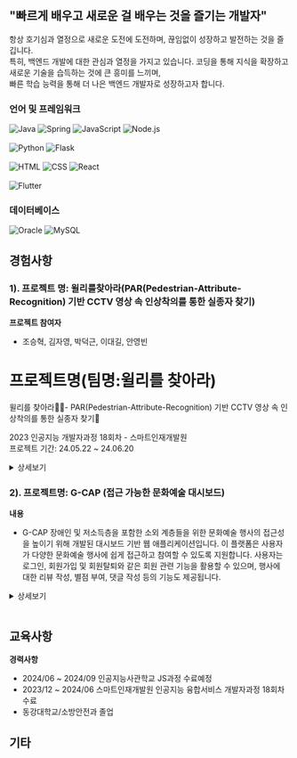 ## "빠르게 배우고 새로운 걸 배우는 것을 즐기는 개발자"
항상 호기심과 열정으로 새로운 도전에 도전하며, 끊임없이 성장하고 발전하는 것을 즐깁니다. <br> 
특히, 백엔드 개발에 대한 관심과 열정을 가지고 있습니다. 코딩을 통해 지식을 확장하고 새로운 기술을 습득하는 것에 큰 흥미를 느끼며, <br>
빠른 학습 능력을 통해 더 나은 백엔드 개발자로 성장하고자 합니다. <br>


### 언어 및 프레임워크
![Java](https://img.shields.io/badge/Java-ED8B00?style=for-the-badge&logo=openjdk&logoColor=white)
![Spring](https://img.shields.io/badge/Spring-6DB33F?style=for-the-badge&logo=spring&logoColor=white)
![JavaScript](https://img.shields.io/badge/JavaScript-F7DF1E?style=for-the-badge&logo=JavaScript&logoColor=black)
![Node.js](https://img.shields.io/badge/Node.js-43853D?style=for-the-badge&logo=node.js&logoColor=white)<br><br>
![Python](https://img.shields.io/badge/Python-3776AB?style=for-the-badge&logo=python&logoColor=white)
![Flask](https://img.shields.io/badge/Flask-000000?style=for-the-badge&logo=flask&logoColor=white)<br><br>
![HTML](https://img.shields.io/badge/HTML-239120?style=for-the-badge&logo=html5&logoColor=white)
![CSS](https://img.shields.io/badge/CSS-239120?style=for-the-badge&logo=css3&logoColor=white)
![React](https://img.shields.io/badge/React-61DAFB?style=for-the-badge&logo=react&logoColor=black)
<br><br>
![Flutter](https://img.shields.io/badge/Flutter-02569B?style=for-the-badge&logo=flutter&logoColor=white)


### 데이터베이스
![Oracle](https://img.shields.io/badge/Oracle-F80000?style=for-the-badge&logo=oracle&logoColor=white)
![MySQL](https://img.shields.io/badge/MySQL-00000F?style=for-the-badge&logo=mysql&logoColor=white)



## 경험사항

### 1). 프로젝트 명: 윌리를찾아라(PAR(Pedestrian-Attribute-Recognition) 기반 CCTV 영상 속 인상착의를 통한 실종자 찾기)



**프로젝트 참여자**
- 조승혁, 김자영, 박덕근, 이대길, 안영빈

# 프로젝트명(팀명:윌리를 찾아라)
윌리를 찾아라👕👖- PAR(Pedestrian-Attribute-Recognition) 기반 CCTV 영상 속 인상착의를 통한 실종자 찾기🎥

2023 인공지능 개발자과정 18회차 - 스마트인재개발원  
프로젝트 기간: 24.05.22 ~ 24.06.20

<details>
<summary>상세보기</summary>

# 목차
1. [서비스소개](#서비스소개)
2. [주요기능](#주요기능)
3. [시스템 아키텍처](#시스템-아키텍처)
4. [서비스 흐름도](#서비스-흐름도)
5. [화면구성(시연영상)](#화면구성시연영상)
6. [팀원역할](#팀원역할)
7. [초기 세팅](#초기-세팅)

## 서비스소개
사용자로부터 인상착의 정보를 받아 CCTV의 데이터에서 인상착의 정보와 일치한 객체를 찾아 실종자를 찾아주는 서비스

## 주요기능
1. 사용자로부터 인상착의 정보를 라디오 버튼으로 입력을 받음
2. 입력 받은 인상착의 정보를 DB 저장 및 모델로 전송
3. 모델이 입력받은 실종자 최종 위치를 기반으로 CCTV를 조회
4. 인상착의와 일치한 인물을 발견 시 해당 CCTV 화면 캡쳐 후 사용자에게 전송
5. 사용자는 캡쳐를 확인하여 실종자와 비교
6. CCTV 위치를 기반으로 실종자 위치로 이동하여 찾음
7. 부가적인 기능으로 인상착의 정보로 생성형 AI를 사용하여 포스터 생성
8. 다른 사용자가 포스터 사진으로 위치 제보 가능



**기술**

| 프레임워크 | 프론트엔드 | 백엔드 프로그래밍 <br> 언어 | 웹 서버 | 데이터베이스 | 버전 관리 |
|------------|------------|----------------------------|---------|--------------|------------|
| ![Flask](https://img.shields.io/badge/Flask-000000?style=for-the-badge&logo=flask&logoColor=white) | ![React](https://img.shields.io/badge/React-61DAFB?style=for-the-badge&logo=react&logoColor=black) | ![Python](https://img.shields.io/badge/Python-3776AB?style=for-the-badge&logo=python&logoColor=white) | ![Apache](https://img.shields.io/badge/Apache-D22128?style=for-the-badge&logo=apache&logoColor=white) | ![MySQL](https://img.shields.io/badge/MySQL-4479A1?style=for-the-badge&logo=mysql&logoColor=white) | ![GitHub](https://img.shields.io/badge/GitHub-181717?style=for-the-badge&logo=GitHub&logoColor=white) |

### 기타 기술 스택

- **외부 API**: 
  - ![KakaoMap](https://img.shields.io/badge/KakaoMap-FFCD00?style=for-the-badge&logo=kakaotalk&logoColor=black)
  - ![DALL-E 3](https://img.shields.io/badge/DALL--E_3-000000?style=for-the-badge&logo=openai&logoColor=white)
  - ![AWS S3](https://img.shields.io/badge/AWS_S3-569A31?style=for-the-badge&logo=amazons3&logoColor=white)
- **모델링 및 이미지 처리**:
  - ![YOLO](https://img.shields.io/badge/YOLO-00FFFF?style=for-the-badge&logoColor=black)
  - ![PyTorch](https://img.shields.io/badge/PyTorch-EE4C2C?style=for-the-badge&logo=pytorch&logoColor=white)
  - ![OpenCV](https://img.shields.io/badge/OpenCV-5C3EE8?style=for-the-badge&logo=opencv&logoColor=white)

**활용**

**역량**

**배우고 느낀점**




## 시스템 아키텍처
![시스템 아키텍처](/assets/image.png)

## 서비스 흐름도
![서비스 흐름도](/assets/image-1.png)

## 화면구성(시연영상)
<video controls src="assets/Demo.mp4" title="시연영상"></video>

## 팀원역할
![팀원역할](/assets/image-2.png)

## 초기 세팅
### 1. Git 설치 및 사용자 등록
#### Git 설치
1. [Git 공식 사이트](https://git-scm.com/download/win/)에서 Git을 다운로드하여 설치합니다.

#### Git 사용자 등록
1. 터미널을 열고 다음 명령어를 실행합니다.
    ```sh
    git config --global user.name "Your Name"
    git config --global user.email "your.email@example.com"
    ```

#### 프로젝트 클론
1. [VSCode](https://code.visualstudio.com/download) 또는 [다른 IDE](https://www.cursor.com/)를 실행합니다.
2. 터미널 창을 엽니다.
3. 다음 명령어를 실행하여 프로젝트를 클론합니다.
    ```sh
    git clone https://github.com/memorygreen/final_project_K18.git
    ```

### 2. Front 실행 환경 구성
#### 노드 설치하기
1. [Node.js 공식 사이트](https://nodejs.org/en)에서 Node.js를 다운로드하여 설치합니다.

#### 프로젝트 설정
1. VSCode에서 `final_project_K18` 폴더를 엽니다.
2. 터미널에서 다음 명령어를 실행합니다.
    ```sh
    cd final_project_K18/front
    npm install
    npm start
    ```
3. `.env` 파일을 생성하여 보안 관련 코드를 작성합니다.

### 3. Back 실행 환경 구성
#### 파이썬 설치하기
1. [Python 공식 사이트](https://www.python.org/downloads/)에서 Python을 다운로드하여 설치합니다.

#### 프로젝트 설정
1. VSCode에서 `final_project_K18` 폴더를 엽니다.
2. `Ctrl + Shift + P`를 누르고 `>Python: Select Interpreter`를 선택합니다.
3. 파이썬 버전을 선택합니다.
4. 터미널에서 다음 명령어를 실행합니다.
    ```sh
    cd back
    pip install -r requirements.txt
    python app.py
    ```
5. 만약 `pip install` 명령어가 작동하지 않는다면 다음을 수행합니다.
    - 윈도우 검색창에 시스템 환경 변수 편집을 입력하고 엽니다.
    - 고급 탭에서 환경 변수를 클릭합니다.
    - 시스템 변수 목록에서 Path를 찾아 클릭한 후 편집을 클릭합니다.
    - 새로 만들기를 클릭하고 다음 경로를 추가합니다.
        ```sh
        C:\Users\{사용자이름}\AppData\Local\Programs\Python\Python312\Scripts
        ```
    - VSCode를 재실행하고 `final_project_K18` 폴더를 엽니다.
    - 터미널에서 해당 명령어를 다시 실행합니다.
        ```sh
        cd back
        pip install -r requirements.txt
        python app.py
        ```
    - 문제가 해결되지 않으면 컴퓨터를 재부팅합니다.
6. `.env` 파일을 생성하여 보안 관련 코드를 작성합니다.

### 4. Model 실행 환경 구성
#### 모델 설치
1. [모델 다운로드](https://www.dropbox.com/scl/fo/e1l7kwn6qdnu91auiw13m/AIQCWlAnK3vJwwoc7pgUak4?rlkey=1e6pwpoa3x14nk6fmg8ewhvva&st=8ydslwcc&dl=0) 링크를 클릭해서 모델을 설치합니다.
2. 모델을 설치한 후 프로젝트 폴더에 위치시킵니다.
3. 터미널에서 다음 명령어를 실행합니다.
    ```sh
    cd model
    pip install -r requirements.txt
    python app.py
    ```
4. `.env` 파일을 생성하여 보안 관련 코드를 작성합니다.

</details>



### 2). 프로젝트명: G-CAP (접근 가능한 문화예술 대시보드)

**내용**
- G-CAP 장애인 및 저소득층을 포함한 소외 계층들을 위한 문화예술 행사의 접근성을 높이기 위해 개발된 대시보드 기반 웹 애플리케이션입니다. 이 플랫폼은 사용자가 다양한 문화예술 행사에 쉽게 접근하고 참여할 수 있도록 지원합니다. 사용자는 로그인, 회원가입 및 회원탈퇴와 같은 회원 관련 기능을 활용할 수 있으며, 행사에 대한 리뷰 작성, 별점 부여, 댓글 작성 등의 기능도 제공됩니다.

<details>
<summary>상세보기</summary>

**프로젝트 참여자**
- 백종호(프론트), 조승혁(백), 변지원(프론트), 이대길(프론트), 이정훈(API)


**기술**

| 프레임워크 | 프론트엔드 | 백엔드 프로그래밍 <br> 언어 | 웹 서버 | 데이터베이스 <br> 연동 | 데이터베이스 | 버전 관리 |
|------------|------------|----------------------------|---------|----------------------|--------------|------------|
| ![Spring](https://img.shields.io/badge/Spring-6DB33F?style=for-the-badge&logo=spring&logoColor=white) | ![JavaScript](https://img.shields.io/badge/JavaScript-F7DF1E?style=for-the-badge&logo=JavaScript&logoColor=black) | ![Java](https://img.shields.io/badge/Java-ED8B00?style=for-the-badge&logo=openjdk&logoColor=white) | ![Apache Tomcat](https://img.shields.io/badge/Apache%20Tomcat-F8DC75?style=for-the-badge&logo=apache&logoColor=black) | ![JDBC](https://img.shields.io/badge/JDBC-0095D5?style=for-the-badge&logo=java&logoColor=white) <br> ![MyBatis](https://img.shields.io/badge/MyBatis-6DB33F?style=for-the-badge&logo=java&logoColor=white) | ![Oracle](https://img.shields.io/badge/Oracle-F80000?style=for-the-badge&logo=oracle&logoColor=white) | ![GitHub](https://img.shields.io/badge/GitHub-181717?style=for-the-badge&logo=GitHub&logoColor=white) |




**지식적 역량**
- 스프링 프레임워크를 활용한 백엔드 개발 능력 향상
- 오라클 데이터베이스를 효과적으로 활용한 데이터 관리 능력 향상
- 백엔드 프로그래밍 언어인 Java의 사용법 이해 및 숙달

**태도적 역량**
- 효과적인 소통 능력 향상
- 프로젝트 협업에서의 책임감
- 지속적인 학습과 개선 의지

**배운 점**
- 소통의 중요성: 프로젝트 중에 소통이 원활하지 않아 같은 작업을 중복으로 진행하는 일이 있었습니다. 이를 통해 효과적인 소통이 프로젝트의 효율성과 품질에 미치는 영향을 명확히 이해하게 되었습니다.
- 깃허브 활용 능력: 프로젝트에서 깃허브를 활용하여 협업 및 버전 관리를 하였지만, 이에 더 많은 숙련도를 갖추어야 함을 느꼈습니다. 다음 프로젝트에선 깃허브를 보다 효과적으로 활용할 수 있도록 노력하겠습니다.

**느낀 점**
- 프로젝트를 통해 배운 것들을 다음 프로젝트나 협업에서 더욱 효과적으로 활용할 수 있도록 노력하겠습니다. 소통과 깃허브 사용에 대한 능력을 높이는 것이 향후 프로젝트의 성공에 중요한 역할을 할 것이라고 느꼈습니다.
</details>
<br>




## 교육사항

**경력사항**
- 2024/06 ~ 2024/09 인공지능사관학교 JS과정 수료예정
- 2023/12 ~ 2024/06 스마트인재개발원 인공지능 융합서비스 개발자과정 18회차 수료
- 동강대학교/소방안전과 졸업


## 기타





<!--
**J-sh1/J-sh1** is a ✨ _special_ ✨ repository because its `README.md` (this file) appears on your GitHub profile.

Here are some ideas to get you started:

- 🔭 I’m currently working on ...
- 🌱 I’m currently learning ...
- 👯 I’m looking to collaborate on ...
- 🤔 I’m looking for help with ...
- 💬 Ask me about ...
- 📫 How to reach me: ...
- 😄 Pronouns: ...
- ⚡ Fun fact: ...
-->
